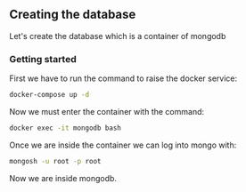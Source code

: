 ## Creating the database

Let's create the database which is a container of mongodb

### Getting started

First we have to run the command to raise the docker service:

```bash
docker-compose up -d
```

Now we must enter the container with the command:

```bash
docker exec -it mongodb bash
```

Once we are inside the container we can log into mongo with:

```bash
mongosh -u root -p root
```

Now we are inside mongodb.
